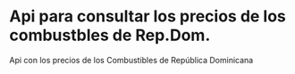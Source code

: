 # Api para consultar los precios de los combustbles de Rep.Dom.
Api con los precios de los Combustibles de República Dominicana

